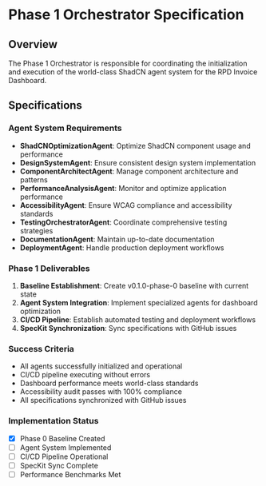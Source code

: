 # Phase 1 Orchestrator Specification

## Overview
The Phase 1 Orchestrator is responsible for coordinating the initialization and execution of the world-class ShadCN agent system for the RPD Invoice Dashboard.

## Specifications

### Agent System Requirements
- **ShadCNOptimizationAgent**: Optimize ShadCN component usage and performance
- **DesignSystemAgent**: Ensure consistent design system implementation
- **ComponentArchitectAgent**: Manage component architecture and patterns
- **PerformanceAnalysisAgent**: Monitor and optimize application performance
- **AccessibilityAgent**: Ensure WCAG compliance and accessibility standards
- **TestingOrchestratorAgent**: Coordinate comprehensive testing strategies
- **DocumentationAgent**: Maintain up-to-date documentation
- **DeploymentAgent**: Handle production deployment workflows

### Phase 1 Deliverables
1. **Baseline Establishment**: Create v0.1.0-phase-0 baseline with current state
2. **Agent System Integration**: Implement specialized agents for dashboard optimization
3. **CI/CD Pipeline**: Establish automated testing and deployment workflows
4. **SpecKit Synchronization**: Sync specifications with GitHub issues

### Success Criteria
- All agents successfully initialized and operational
- CI/CD pipeline executing without errors
- Dashboard performance meets world-class standards
- Accessibility audit passes with 100% compliance
- All specifications synchronized with GitHub issues

### Implementation Status
- [x] Phase 0 Baseline Created
- [ ] Agent System Implemented
- [ ] CI/CD Pipeline Operational
- [ ] SpecKit Sync Complete
- [ ] Performance Benchmarks Met